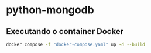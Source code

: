 # python-mongodb

## Executando o container Docker
```bash
docker compose -f "docker-compose.yaml" up -d --build
```
